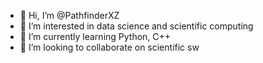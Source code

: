- 👋 Hi, I’m @PathfinderXZ
- 👀 I’m interested in data science and scientific computing
- 🌱 I’m currently learning Python, C++
- 💞️ I’m looking to collaborate on scientific sw

<!---
PathfinderXZ/PathfinderXZ is a ✨ special ✨ repository because its `README.md` (this file) appears on your GitHub profile.
You can click the Preview link to take a look at your changes.
--->
